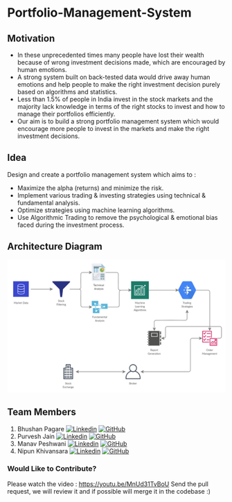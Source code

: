 # Portfolio-Management-System

## Motivation
- In these unprecedented times many people have lost their wealth because of wrong investment decisions made, which are encouraged by human emotions.
- A strong system built on back-tested data would drive away human emotions and help people to make the right investment decision purely based on algorithms and statistics.
- Less than 1.5% of people in India invest in the stock markets and the majority lack knowledge in terms of the right stocks to invest and how to manage their portfolios efficiently. 
- Our aim is to build a strong portfolio management system which would encourage more people to invest in the markets and make the right investment decisions.

## Idea
Design and create a portfolio management system which aims to :
- Maximize the alpha (returns) and minimize the risk.
- Implement various trading & investing strategies using technical & fundamental analysis.
- Optimize strategies using machine learning algorithms.
- Use Algorithmic Trading to remove the psychological & emotional bias faced during the investment process.

## Architecture Diagram
![](./images/Architecture-Diagram.png)

## Team Members
1. Bhushan Pagare [![Linkedin](https://i.stack.imgur.com/gVE0j.png)](https://www.linkedin.com/in/bpagare6) [![GitHub](https://i.stack.imgur.com/tskMh.png)](https://github.com/bpagare6)
2. Purvesh Jain [![Linkedin](https://i.stack.imgur.com/gVE0j.png)](https://www.linkedin.com/in/purvesh-jain-035727155/) [![GitHub](https://i.stack.imgur.com/tskMh.png)](https://github.com/purvesh314)
3. Manav Peshwani [![Linkedin](https://i.stack.imgur.com/gVE0j.png)](https://www.linkedin.com/in/manavpeshwani/) [![GitHub](https://i.stack.imgur.com/tskMh.png)](https://github.com/manavpeshwani)
4. Nipun Khivansara [![Linkedin](https://i.stack.imgur.com/gVE0j.png)](https://www.linkedin.com/in/nipun-khivansara-152bb8199/) [![GitHub](https://i.stack.imgur.com/tskMh.png)](https://github.com/Nipunkhivansara)

### Would Like to Contribute?
Please watch the video : https://youtu.be/MnUd31TvBoU
Send the pull request, we will review it and if possible will merge it in the codebase :)
